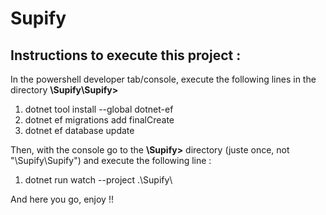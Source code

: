 # Supify



## **Instructions to execute this project :** ##


In the powershell developer tab/console, execute the following lines in the directory **\Supify\Supify>**
1. dotnet tool install --global dotnet-ef
1. dotnet ef migrations add finalCreate
1. dotnet ef database update

Then, with the console go to the **\Supify\>** directory (juste once, not "\Supify\Supify") and execute the following line : 
1. dotnet run watch --project .\Supify\

And here you go, enjoy !! 
